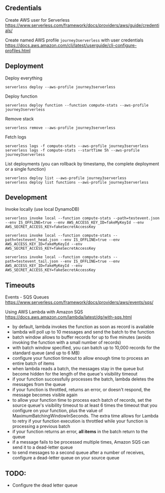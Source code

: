 ## Credentials

Create AWS user for Serverless
https://www.serverless.com/framework/docs/providers/aws/guide/credentials/

Create named AWS profile `journey3serverless` with user credentials
https://docs.aws.amazon.com/cli/latest/userguide/cli-configure-profiles.html

## Deployment

Deploy everything

```
serverless deploy --aws-profile journey3serverless
```

Deploy function

```
serverless deploy function --function compute-stats --aws-profile journey3serverless
```

Remove stack

```
serverless remove --aws-profile journey3serverless
```

Fetch logs

```
serverless logs -f compute-stats --aws-profile journey3serverless
serverless logs -f compute-stats --startTime 5h --aws-profile journey3serverless
```

List deployments (you can rollback by timestamp, the complete deployment or a single function)

```
serverless deploy list --aws-profile journey3serverless
serverless deploy list functions --aws-profile journey3serverless
```

## Development

Invoke locally (use local DynamoDB)

```
serverless invoke local --function compute-stats --path=testevent.json --env IS_OFFLINE=true --env AWS_ACCESS_KEY_ID=fakeMyKeyId --env AWS_SECRET_ACCESS_KEY=fakeSecretAccessKey

serverless invoke local --function compute-stats --path=testevent_head.json --env IS_OFFLINE=true --env AWS_ACCESS_KEY_ID=fakeMyKeyId --env AWS_SECRET_ACCESS_KEY=fakeSecretAccessKey

serverless invoke local --function compute-stats --path=testevent_tail.json --env IS_OFFLINE=true --env AWS_ACCESS_KEY_ID=fakeMyKeyId --env AWS_SECRET_ACCESS_KEY=fakeSecretAccessKey
```

## Timeouts

Events - SQS Queues
https://www.serverless.com/framework/docs/providers/aws/events/sqs/

Using AWS Lambda with Amazon SQS
https://docs.aws.amazon.com/lambda/latest/dg/with-sqs.html

- by default, lambda invokes the function as soon as record is available
- lambda will poll up to 10 messages and send the batch to the function
- batch window allows to buffer records for up to five minutes (avoids invoking the function with a small number of records)
- with batch window specified, you can batch up to 10,000 records for the standard queue (and up to 6 MB)
- configure your function timeout to allow enough time to process an entire batch of items
- when lambda reads a batch, the messages stay in the queue but become hidden for the length of the queue's visibility timeout
- if your function successfully processes the batch, lambda deletes the messages from the queue
- if your function is throttled, returns an error, or doesn't respond, the message becomes visible again
- to allow your function time to process each batch of records, set the source queue's visibility timeout to at least 6 times the timeout that you configure on your function, plus the value of MaximumBatchingWindowInSeconds. The extra time allows for Lambda to retry if your function execution is throttled while your function is processing a previous batch
- if your function returns an error, **all items** in the batch return to the queue
- if a message fails to be processed multiple times, Amazon SQS can send it to a dead-letter queue
- to send messages to a second queue after a number of receives, configure a dead-letter queue on your source queue

## TODO:

- Configure the dead letter queue
